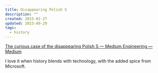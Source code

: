 ```yaml
---
title: Disappearing Polish S
description: ""
created: 2015-02-27
updated: 2023-09-29
tags:
  - history
---
```


[The curious case of the disappearing Polish S — Medium Engineering — Medium](https://medium.com/medium-eng/the-curious-case-of-disappearing-polish-s-fa398313d4df)

I love it when history blends with technology, with the added spice from Microsoft.
